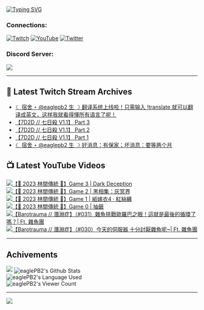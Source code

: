 <!--### Hello people, I'm EaglePB2 - The one who building something for fun 👋
Thank you for standby for this profile.   
The purpose of this profile is coming soon.   
You may come back later, as you wish if this readme.md is updated.   -->

<a href="https://git.io/typing-svg"><img src="https://readme-typing-svg.herokuapp.com?font=Fira+Code&duration=1000&pause=5000&vCenter=true&random=false&width=500&lines=%F0%9F%91%8B+Hello+Everyone%2C+I'm+EaglePB2.;%F0%9F%99%87+Thank+you+for+stopping+by+my+profile.+;%F0%9F%94%AD+%3D%3D%3D%3D+%F0%9F%94%AD;%F0%9F%91%8B+%E4%BD%A0%E5%A5%BD%EF%BC%8C%E6%AD%A1%E8%BF%8E%E4%BE%86%E5%88%B0%E6%88%91%E7%9A%84%E4%BB%A3%E7%A2%BC%E5%BA%AB%E3%80%82;%F0%9F%99%87+%E6%84%9F%E8%AC%9D%E5%89%8D%E4%BE%86%E5%8F%83%E8%A7%80%E5%B0%8F%E5%B1%8B+owo~" alt="Typing SVG" /></a>

### Connections:

[![Twitch](https://img.shields.io/badge/Twitch-9347FF?style=flat-square&logo=twitch&logoColor=white)](https://www.twitch.tv/eaglepb2)
[![YouTube](https://img.shields.io/badge/YouTube-%23FF0000.svg?style=flat-square&logo=YouTube&logoColor=white)](https://www.youtube.com/eaglepb2)
[![Twitter](https://img.shields.io/badge/Twitter-%231DA1F2.svg?style=flat-square&logo=Twitter&logoColor=white)](https://twitter.com/eaglepb2)

### Discord Server:

[![](https://invidget.switchblade.xyz/qKrub9b?theme=dark&language=ch)](https://discord.gg/qKrub9b)

---

## 👾 Latest Twitch Stream Archives
<!-- TWITCH:START -->
- [☾ 宿舍 ⋆ @eaglepb2 生 ☽ 翻译系统上线啦！只需输入 !translate 就可以翻译成英文，这样我就看得懂所有语言了呢！](https://www.twitch.tv/videos/2271521940)
- [【7D2D // 七日殺 V1.1】 Part 3](https://www.twitch.tv/videos/2270930352)
- [【7D2D // 七日殺 V1.1】 Part 2](https://www.twitch.tv/videos/2270930147)
- [【7D2D // 七日殺 V1.1】 Part 1](https://www.twitch.tv/videos/2270929988)
- [☾ 宿舍 ⋆ @eaglepb2 生 ☽ 好消息：有保家；坏消息：要等两个月](https://www.twitch.tv/videos/2270678000)
<!-- TWITCH:END -->



## 📺 Latest YouTube Videos
<!-- YOUTUBE:START -->
<!-- YOUTUBE:END -->

<!-- BEGIN YOUTUBE-CARDS -->
<a href="https://www.youtube.com/watch?v=a-JbEI1WR_8">
  <picture>
    <source media="(prefers-color-scheme: dark)" srcset="https://ytcards.demolab.com/?id=a-JbEI1WR_8&title=%E3%80%90%F0%9F%8E%83+2023+%E6%9E%97%E9%96%93%E5%82%B3%E7%B5%B1+%F0%9F%8E%83%E3%80%91Game+3+%7C+Dark+Deception&lang=zh&timestamp=1728465945&background_color=%230d1117&title_color=%23ffffff&stats_color=%23dedede&max_title_lines=1&width=250&border_radius=5&duration=25552">
    <img src="https://ytcards.demolab.com/?id=a-JbEI1WR_8&title=%E3%80%90%F0%9F%8E%83+2023+%E6%9E%97%E9%96%93%E5%82%B3%E7%B5%B1+%F0%9F%8E%83%E3%80%91Game+3+%7C+Dark+Deception&lang=zh&timestamp=1728465945&background_color=%23ffffff&title_color=%2324292f&stats_color=%2357606a&max_title_lines=1&width=250&border_radius=5&duration=25552" alt="【🎃 2023 林間傳統 🎃】Game 3 | Dark Deception" title="【🎃 2023 林間傳統 🎃】Game 3 | Dark Deception">
  </picture>
</a>
<a href="https://www.youtube.com/watch?v=xCVatzKJ3TU">
  <picture>
    <source media="(prefers-color-scheme: dark)" srcset="https://ytcards.demolab.com/?id=xCVatzKJ3TU&title=%E3%80%90%F0%9F%8E%83+2023+%E6%9E%97%E9%96%93%E5%82%B3%E7%B5%B1+%F0%9F%8E%83%E3%80%91Game+2+%7C+%E9%BB%91%E7%9B%B8%E9%9B%86%EF%BC%9A%E7%81%B0%E5%86%A5%E7%95%8C&lang=zh&timestamp=1728373846&background_color=%230d1117&title_color=%23ffffff&stats_color=%23dedede&max_title_lines=1&width=250&border_radius=5&duration=20797">
    <img src="https://ytcards.demolab.com/?id=xCVatzKJ3TU&title=%E3%80%90%F0%9F%8E%83+2023+%E6%9E%97%E9%96%93%E5%82%B3%E7%B5%B1+%F0%9F%8E%83%E3%80%91Game+2+%7C+%E9%BB%91%E7%9B%B8%E9%9B%86%EF%BC%9A%E7%81%B0%E5%86%A5%E7%95%8C&lang=zh&timestamp=1728373846&background_color=%23ffffff&title_color=%2324292f&stats_color=%2357606a&max_title_lines=1&width=250&border_radius=5&duration=20797" alt="【🎃 2023 林間傳統 🎃】Game 2 | 黑相集：灰冥界" title="【🎃 2023 林間傳統 🎃】Game 2 | 黑相集：灰冥界">
  </picture>
</a>
<a href="https://www.youtube.com/watch?v=FA5j6MWIOhI">
  <picture>
    <source media="(prefers-color-scheme: dark)" srcset="https://ytcards.demolab.com/?id=FA5j6MWIOhI&title=%E3%80%90%F0%9F%8E%83+2023+%E6%9E%97%E9%96%93%E5%82%B3%E7%B5%B1+%F0%9F%8E%83%E3%80%91Game+1+%7C+%E7%B4%99%E5%AB%81%E8%A1%A34+%C2%B7+%E7%B4%85%E7%B5%B2%E7%BA%8F&lang=zh&timestamp=1728283338&background_color=%230d1117&title_color=%23ffffff&stats_color=%23dedede&max_title_lines=1&width=250&border_radius=5&duration=10246">
    <img src="https://ytcards.demolab.com/?id=FA5j6MWIOhI&title=%E3%80%90%F0%9F%8E%83+2023+%E6%9E%97%E9%96%93%E5%82%B3%E7%B5%B1+%F0%9F%8E%83%E3%80%91Game+1+%7C+%E7%B4%99%E5%AB%81%E8%A1%A34+%C2%B7+%E7%B4%85%E7%B5%B2%E7%BA%8F&lang=zh&timestamp=1728283338&background_color=%23ffffff&title_color=%2324292f&stats_color=%2357606a&max_title_lines=1&width=250&border_radius=5&duration=10246" alt="【🎃 2023 林間傳統 🎃】Game 1 | 紙嫁衣4 · 紅絲纏" title="【🎃 2023 林間傳統 🎃】Game 1 | 紙嫁衣4 · 紅絲纏">
  </picture>
</a>
<a href="https://www.youtube.com/watch?v=gBtoRtC7P-s">
  <picture>
    <source media="(prefers-color-scheme: dark)" srcset="https://ytcards.demolab.com/?id=gBtoRtC7P-s&title=%E3%80%90%F0%9F%8E%83+2023+%E6%9E%97%E9%96%93%E5%82%B3%E7%B5%B1+%F0%9F%8E%83%E3%80%91Game+0+%7C+%E6%8A%BD%E7%B1%A4&lang=zh&timestamp=1728272710&background_color=%230d1117&title_color=%23ffffff&stats_color=%23dedede&max_title_lines=1&width=250&border_radius=5&duration=988">
    <img src="https://ytcards.demolab.com/?id=gBtoRtC7P-s&title=%E3%80%90%F0%9F%8E%83+2023+%E6%9E%97%E9%96%93%E5%82%B3%E7%B5%B1+%F0%9F%8E%83%E3%80%91Game+0+%7C+%E6%8A%BD%E7%B1%A4&lang=zh&timestamp=1728272710&background_color=%23ffffff&title_color=%2324292f&stats_color=%2357606a&max_title_lines=1&width=250&border_radius=5&duration=988" alt="【🎃 2023 林間傳統 🎃】Game 0 | 抽籤" title="【🎃 2023 林間傳統 🎃】Game 0 | 抽籤">
  </picture>
</a>
<a href="https://www.youtube.com/watch?v=sCMQ6MdOFPE">
  <picture>
    <source media="(prefers-color-scheme: dark)" srcset="https://ytcards.demolab.com/?id=sCMQ6MdOFPE&title=%E3%80%90Barotrauma+%2F%2F+%E6%BD%9B%E6%B7%B5%E7%97%87%E3%80%91%EF%BC%88%23031%EF%BC%89%E9%9B%9C%E9%AD%9A%E6%8C%91%E6%88%B0%E6%AD%90%E7%BE%85%E5%B7%B4%E4%B9%8B%E7%9C%BC%EF%BC%81%E9%80%99%E5%B0%B1%E6%98%AF%E6%9C%80%E5%BE%8C%E7%9A%84%E5%BE%AA%E7%92%B0%E4%BA%86%E5%97%8E%EF%BC%9F%7C+Ft.+%E9%9B%9C%E9%AD%9A%E5%9C%98&lang=zh&timestamp=1728202433&background_color=%230d1117&title_color=%23ffffff&stats_color=%23dedede&max_title_lines=1&width=250&border_radius=5&duration=12567">
    <img src="https://ytcards.demolab.com/?id=sCMQ6MdOFPE&title=%E3%80%90Barotrauma+%2F%2F+%E6%BD%9B%E6%B7%B5%E7%97%87%E3%80%91%EF%BC%88%23031%EF%BC%89%E9%9B%9C%E9%AD%9A%E6%8C%91%E6%88%B0%E6%AD%90%E7%BE%85%E5%B7%B4%E4%B9%8B%E7%9C%BC%EF%BC%81%E9%80%99%E5%B0%B1%E6%98%AF%E6%9C%80%E5%BE%8C%E7%9A%84%E5%BE%AA%E7%92%B0%E4%BA%86%E5%97%8E%EF%BC%9F%7C+Ft.+%E9%9B%9C%E9%AD%9A%E5%9C%98&lang=zh&timestamp=1728202433&background_color=%23ffffff&title_color=%2324292f&stats_color=%2357606a&max_title_lines=1&width=250&border_radius=5&duration=12567" alt="【Barotrauma // 潛淵症】（#031）雜魚挑戰歐羅巴之眼！這就是最後的循環了嗎？| Ft. 雜魚團" title="【Barotrauma // 潛淵症】（#031）雜魚挑戰歐羅巴之眼！這就是最後的循環了嗎？| Ft. 雜魚團">
  </picture>
</a>
<a href="https://www.youtube.com/watch?v=r887vYUfijU">
  <picture>
    <source media="(prefers-color-scheme: dark)" srcset="https://ytcards.demolab.com/?id=r887vYUfijU&title=%E3%80%90Barotrauma+%2F%2F+%E6%BD%9B%E6%B7%B5%E7%97%87%E3%80%91%EF%BC%88%23030%EF%BC%89%E4%BB%8A%E5%A4%A9%E7%9A%84%E4%BC%BA%E6%9C%8D%E5%99%A8+%E5%8D%81%E5%88%86%E8%A8%8E%E5%8E%AD%E9%9B%9C%E9%AD%9A%E5%91%A2~%7C+Ft.+%E9%9B%9C%E9%AD%9A%E5%9C%98&lang=zh&timestamp=1728112812&background_color=%230d1117&title_color=%23ffffff&stats_color=%23dedede&max_title_lines=1&width=250&border_radius=5&duration=11129">
    <img src="https://ytcards.demolab.com/?id=r887vYUfijU&title=%E3%80%90Barotrauma+%2F%2F+%E6%BD%9B%E6%B7%B5%E7%97%87%E3%80%91%EF%BC%88%23030%EF%BC%89%E4%BB%8A%E5%A4%A9%E7%9A%84%E4%BC%BA%E6%9C%8D%E5%99%A8+%E5%8D%81%E5%88%86%E8%A8%8E%E5%8E%AD%E9%9B%9C%E9%AD%9A%E5%91%A2~%7C+Ft.+%E9%9B%9C%E9%AD%9A%E5%9C%98&lang=zh&timestamp=1728112812&background_color=%23ffffff&title_color=%2324292f&stats_color=%2357606a&max_title_lines=1&width=250&border_radius=5&duration=11129" alt="【Barotrauma // 潛淵症】（#030）今天的伺服器 十分討厭雜魚呢~| Ft. 雜魚團" title="【Barotrauma // 潛淵症】（#030）今天的伺服器 十分討厭雜魚呢~| Ft. 雜魚團">
  </picture>
</a>
<!-- END YOUTUBE-CARDS -->

---

## Achivements
[![](https://github-profile-trophy.vercel.app/?username=eaglepb2&theme=monokai&no-bg=true&&title=Repositories,Issues,Commit,MultiLanguage)](https://github.com/anuraghazra/github-readme-stats)
<img align="center" alt="eaglePB2's Github Stats" src="https://github-readme-stats.vercel.app/api?username=eaglePB2&show_icons=true&hide_border=true&theme=merko" />
<br>
<img align="center" alt="eaglePB2's Language Used" src="https://github-readme-stats.vercel.app/api/top-langs/?username=eaglePB2&show_icons=true&hide_border=true&theme=merko&layout=compact&langs_count=8" />
<br>
<img align="center" alt="eaglePB2's Viewer Count" src="https://visitcount.itsvg.in/api?id=eaglepb2&label=Profile%20Views&color=3&icon=5&pretty=true" />

<hr>

<!-- RANDOMQUOTE:START -->
![](https://quotes-github-readme.vercel.app/api?type=horizontal&theme=merko)
<!-- RANDOMQUOTE:END -->


<!--
       _____   _   _   _____       _____   _   _   ____   
      |_   _| | | | | |  ___|     |  ___| | \ | | |  _  \  
        | |   | |_| | | |___      | |___  |  \| | | | | | 
        | |   |  _  | |  ___|     |  ___| |     | | | | | 
        | |   | | | | | |___      | |___  | |\  | | |_| | 
        |_|   |_| |_| |_____|     |_____| |_| \_| |____ / 
      
-->
